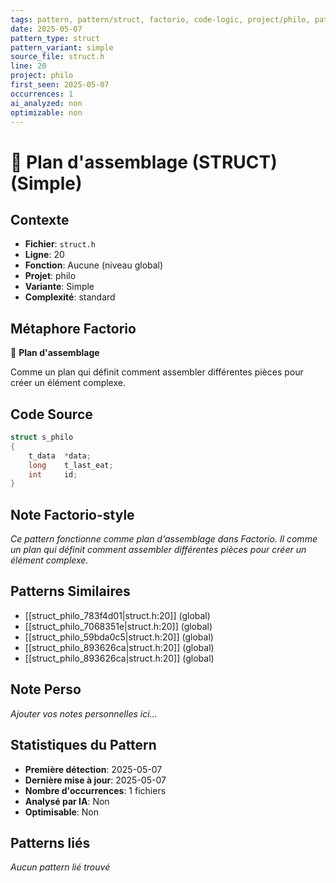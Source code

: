 ```yaml
---
tags: pattern, pattern/struct, factorio, code-logic, project/philo, pattern/variant/simple
date: 2025-05-07
pattern_type: struct
pattern_variant: simple
source_file: struct.h
line: 20
project: philo
first_seen: 2025-05-07
occurrences: 1
ai_analyzed: non
optimizable: non
---
```


# 📐 Plan d'assemblage (STRUCT) (Simple)

## Contexte
- **Fichier**: `struct.h`
- **Ligne**: 20
- **Fonction**: Aucune (niveau global)
- **Projet**: philo
- **Variante**: Simple
- **Complexité**: standard

## Métaphore Factorio
📐 **Plan d'assemblage**

Comme un plan qui définit comment assembler différentes pièces pour créer un élément complexe.

## Code Source
```c
struct s_philo
{
	t_data	*data;
	long	t_last_eat;
	int		id;
}
```

## Note Factorio-style
*Ce pattern fonctionne comme plan d'assemblage dans Factorio. Il comme un plan qui définit comment assembler différentes pièces pour créer un élément complexe.*

## Patterns Similaires
- [[struct_philo_783f4d01|struct.h:20]] (global)
- [[struct_philo_7068351e|struct.h:20]] (global)
- [[struct_philo_59bda0c5|struct.h:20]] (global)
- [[struct_philo_893626ca|struct.h:20]] (global)
- [[struct_philo_893626ca|struct.h:20]] (global)

## Note Perso
*Ajouter vos notes personnelles ici...*

## Statistiques du Pattern
- **Première détection**: 2025-05-07
- **Dernière mise à jour**: 2025-05-07
- **Nombre d'occurrences**: 1 fichiers
- **Analysé par IA**: Non
- **Optimisable**: Non

## Patterns liés
*Aucun pattern lié trouvé*
